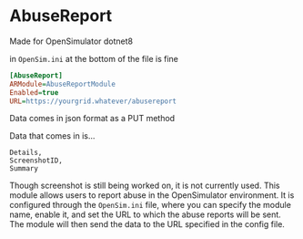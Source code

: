 # AbuseReport

Made for OpenSimulator dotnet8

in ```OpenSim.ini``` at the bottom of the file is fine
```ini
[AbuseReport]
ARModule=AbuseReportModule
Enabled=true
URL=https://yourgrid.whatever/abusereport
```
Data comes in json format as a PUT method

Data that comes in is...
```
Details,
ScreenshotID,
Summary
```
Though screenshot is still being worked on, it is not currently used.
This module allows users to report abuse in the OpenSimulator environment. It is configured through the `OpenSim.ini` file, where you can specify the module name, enable it, and set the URL to which the abuse reports will be sent.
The module will then send the data to the URL specified in the config file.
